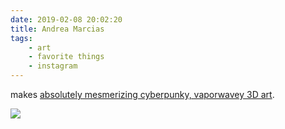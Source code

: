 ```yaml
---
date: 2019-02-08 20:02:20
title: Andrea Marcias
tags:
    - art
    - favorite things
    - instagram
---
```


makes [absolutely mesmerizing cyberpunky, vaporwavey 3D art](https://www.instagram.com/_waarp_/).

![](/misc/a/Andrea_Marcias.jpg)
